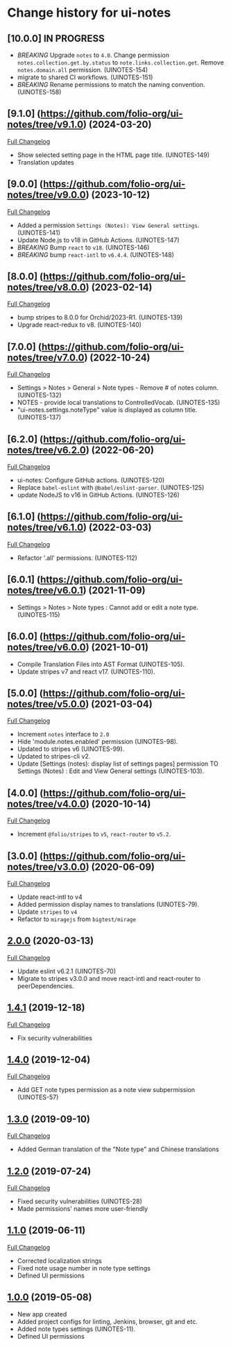 # Change history for ui-notes

## [10.0.0] IN PROGRESS

* *BREAKING* Upgrade `notes` to `4.0`. Change permission `notes.collection.get.by.status` to `note.links.collection.get`. Remove `notes.domain.all` permission. (UINOTES-154)
* migrate to shared CI workflows. (UINOTES-151)
* *BREAKING* Rename permissions to match the naming convention. (UINOTES-158)

## [9.1.0] (https://github.com/folio-org/ui-notes/tree/v9.1.0) (2024-03-20)
[Full Changelog](https://github.com/folio-org/ui-notes/compare/v9.0.0...v9.1.0)

* Show selected setting page in the HTML page title. (UINOTES-149)
* Translation updates

## [9.0.0] (https://github.com/folio-org/ui-notes/tree/v9.0.0) (2023-10-12)
[Full Changelog](https://github.com/folio-org/ui-notes/compare/v8.0.0...v9.0.0)

* Added a permission `Settings (Notes): View General settings`. (UINOTES-141)
* Update Node.js to v18 in GitHub Actions. (UINOTES-147)
* *BREAKING* Bump `react` to `v18`. (UINOTES-146)
* *BREAKING* bump `react-intl` to `v6.4.4`. (UINOTES-148)

## [8.0.0] (https://github.com/folio-org/ui-notes/tree/v8.0.0) (2023-02-14)
[Full Changelog](https://github.com/folio-org/ui-notes/compare/v7.0.0...v8.0.0)

* bump stripes to 8.0.0 for Orchid/2023-R1. (UINOTES-139)
* Upgrade react-redux to v8. (UINOTES-140)

## [7.0.0] (https://github.com/folio-org/ui-notes/tree/v7.0.0) (2022-10-24)
[Full Changelog](https://github.com/folio-org/ui-notes/compare/v6.2.0...v7.0.0)

* Settings > Notes > General > Note types - Remove # of notes column. (UINOTES-132)
* NOTES - provide local translations to ControlledVocab. (UINOTES-135)
* "ui-notes.settings.noteType" value is displayed as column title. (UINOTES-137)

## [6.2.0] (https://github.com/folio-org/ui-notes/tree/v6.2.0) (2022-06-20)
[Full Changelog](https://github.com/folio-org/ui-notes/compare/v6.1.0...v6.2.0)

* ui-notes: Configure GitHub actions. (UINOTES-120)
* Replace `babel-eslint` with `@babel/eslint-parser`. (UINOTES-125)
* update NodeJS to v16 in GitHub Actions. (UINOTES-126)

## [6.1.0] (https://github.com/folio-org/ui-notes/tree/v6.1.0) (2022-03-03)
[Full Changelog](https://github.com/folio-org/ui-notes/compare/v6.0.1...v6.1.0)

* Refactor '.all' permissions. (UINOTES-112)

## [6.0.1] (https://github.com/folio-org/ui-notes/tree/v6.0.1) (2021-11-09)

* Settings > Notes > Note types : Cannot add or edit a note type. (UINOTES-115)

## [6.0.0] (https://github.com/folio-org/ui-notes/tree/v6.0.0) (2021-10-01)

* Compile Translation Files into AST Format (UINOTES-105).
* Update stripes v7 and react v17. (UINOTES-110).

## [5.0.0] (https://github.com/folio-org/ui-notes/tree/v5.0.0) (2021-03-04)
[Full Changelog](https://github.com/folio-org/ui-notes/compare/v4.0.0...v5.0.0)

* Increment `notes` interface to `2.0`
* Hide 'module.notes.enabled' permission (UINOTES-98).
* Updated to stripes v6 (UINOTES-99).
* Updated to stripes-cli v2.
* Update [Settings (notes): display list of settings pages] permission TO Settings (Notes) : Edit and View General settings (UINOTES-103).

## [4.0.0] (https://github.com/folio-org/ui-notes/tree/v4.0.0) (2020-10-14)
[Full Changelog](https://github.com/folio-org/ui-notes/compare/v3.0.0...v4.0.0)

* Increment `@folio/stripes` to `v5`, `react-router` to `v5.2`.

## [3.0.0] (https://github.com/folio-org/ui-notes/tree/v3.0.0) (2020-06-09)
[Full Changelog](https://github.com/folio-org/ui-notes/compare/v2.0.0...v3.0.0)

* Update react-intl to v4
* Added permission display names to translations (UINOTES-79).
* Update `stripes` to `v4`
* Refactor to `miragejs` from `bigtest/mirage`

## [2.0.0](https://github.com/folio-org/ui-notes/tree/v2.0.0) (2020-03-13)
[Full Changelog](https://github.com/folio-org/ui-notes/compare/v1.4.0...v2.0.0)

* Update eslint v6.2.1 (UINOTES-70)
* Migrate to stripes v3.0.0 and move react-intl and react-router to peerDependencies.

## [1.4.1](https://github.com/folio-org/ui-notes/tree/v1.4.1) (2019-12-18)
[Full Changelog](https://github.com/folio-org/ui-notes/compare/v1.4.0...v1.4.1)

* Fix security vulnerabilities

## [1.4.0](https://github.com/folio-org/ui-notes/tree/v1.4.0) (2019-12-04)
[Full Changelog](https://github.com/folio-org/ui-notes/compare/v1.3.0...v1.4.0)

* Add GET note types permission as a note view subpermission (UINOTES-57)

## [1.3.0](https://github.com/folio-org/ui-notes/tree/v1.3.0) (2019-09-10)
[Full Changelog](https://github.com/folio-org/ui-notes/compare/v1.2.0...v1.3.0)

* Added German translation of the "Note type" and Chinese translations

## [1.2.0](https://github.com/folio-org/ui-notes/tree/v1.2.0) (2019-07-24)
[Full Changelog](https://github.com/folio-org/ui-notes/compare/v1.1.0...v1.2.0)

* Fixed security vulnerabilities (UINOTES-28)
* Made permissions' names more user-friendly

## [1.1.0](https://github.com/folio-org/ui-notes/tree/v1.1.0) (2019-06-11)
[Full Changelog](https://github.com/folio-org/ui-notes/compare/v1.0.0...v1.1.0)

* Corrected localization strings
* Fixed note usage number in note type settings
* Defined UI permissions

## [1.0.0](https://github.com/folio-org/ui-notes/tree/v1.0.0) (2019-05-08)

* New app created
* Added project configs for linting, Jenkins, browser, git and etc.
* Added note types settings (UINOTES-11).
* Defined UI permissions
